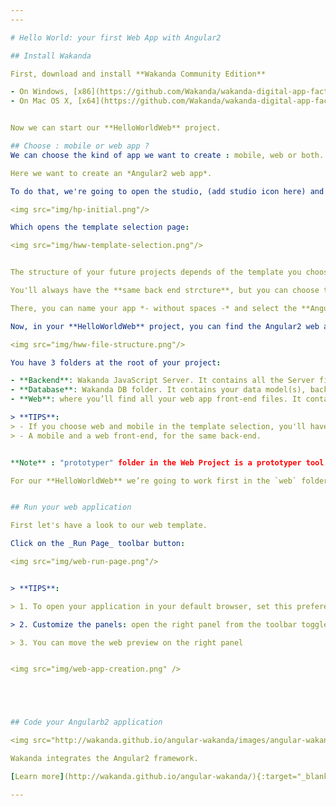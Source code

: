 ```yaml
---
---

# Hello World: your first Web App with Angular2

## Install Wakanda

First, download and install **Wakanda Community Edition**

- On Windows, [x86](https://github.com/Wakanda/wakanda-digital-app-factory/releases/download/v1.1.3/wakanda-community-all_1.1.3_x86.msi "download") or [x64](https://github.com/Wakanda/wakanda-digital-app-factory/releases/download/v1.1.3/wakanda-community-all_1.1.3_x64.msi "download")
- On Mac OS X, [x64](https://github.com/Wakanda/wakanda-digital-app-factory/releases/download/v1.1.3/wakanda-community-all_1.1.3_x64.dmg "download")


Now we can start our **HelloWorldWeb** project.  

## Choose : mobile or web app ?
We can choose the kind of app we want to create : mobile, web or both.

Here we want to create an *Angular2 web app*.

To do that, we're going to open the studio, (add studio icon here) and click on **"Create a new solution"**:

<img src="img/hp-initial.png"/>

Which opens the template selection page:  

<img src="img/hww-template-selection.png"/>


The structure of your future projects depends of the template you choose.

You'll always have the **same back end strcture**, but you can choose to have a **web front-end and/or mobile front-end**.

There, you can name your app *- without spaces -* and select the **Angular2 webpack template**.

Now, in your **HelloWorldWeb** project, you can find the Angular2 web app file structure :

<img src="img/hww-file-structure.png"/>  

You have 3 folders at the root of your project:

- **Backend**: Wakanda JavaScript Server. It contains all the Server files to logs, settings, permissions.  
- **Database**: Wakanda DB folder. It contains your data model(s), backups and your data.
- **Web**: where you’ll find all your web app front-end files. It contains all you need to code your Angular 1 or 2 projects.

> **TIPS**:  
> - If you choose web and mobile in the template selection, you'll have both a `mobile` and a `web`folder.
> - A mobile and a web front-end, for the same back-end.


**Note** : "prototyper" folder in the Web Project is a prototyper tool to create quickly Web UI based on widgets architecture. But it is deprecated and will be excluded from the platform in our next major release!

For our **HelloWorldWeb** we’re going to work first in the `web` folder.


## Run your web application

First let's have a look to our web template.

Click on the _Run Page_ toolbar button:

<img src="img/web-run-page.png"/>


> **TIPS**:  

> 1. To open your application in your default browser, set this preference via _Run Page_ dropdown

> 2. Customize the panels: open the right panel from the toolbar toggles

> 3. You can move the web preview on the right panel


<img src="img/web-app-creation.png" />





## Code your Angularb2 application

<img src="http://wakanda.github.io/angular-wakanda/images/angular-wakanda.png" />

Wakanda integrates the Angular2 framework.

[Learn more](http://wakanda.github.io/angular-wakanda/){:target="_blank"}{:class="btn"}

---
```



